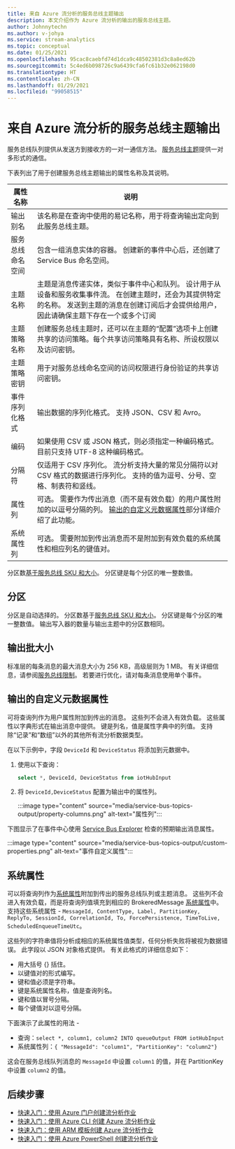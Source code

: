 ```yaml
---
title: 来自 Azure 流分析的服务总线主题输出
description: 本文介绍作为 Azure 流分析的输出的服务总线主题。
author: Johnnytechn
ms.author: v-johya
ms.service: stream-analytics
ms.topic: conceptual
ms.date: 01/25/2021
ms.openlocfilehash: 95cac8caebfd74d1dca9c48502381d3c8a8ed62b
ms.sourcegitcommit: 5c4ed6b098726c9a6439cfa6fc61b32e062198d0
ms.translationtype: HT
ms.contentlocale: zh-CN
ms.lasthandoff: 01/29/2021
ms.locfileid: "99058515"
---
```

# <a name="service-bus-topics-output-from-azure-stream-analytics"></a>来自 Azure 流分析的服务总线主题输出

服务总线队列提供从发送方到接收方的一对一通信方法。 [服务总线主题](https://docs.microsoft.com/previous-versions/azure/hh367516(v=azure.100))提供一对多形式的通信。

下表列出了用于创建服务总线主题输出的属性名称及其说明。

| 属性名称 | 说明 |
| --- | --- |
| 输出别名 |该名称是在查询中使用的易记名称，用于将查询输出定向到此服务总线主题。 |
| 服务总线命名空间 |包含一组消息实体的容器。 创建新的事件中心后，还创建了 Service Bus 命名空间。 |
| 主题名称 |主题是消息传递实体，类似于事件中心和队列。 设计用于从设备和服务收集事件流。 在创建主题时，还会为其提供特定的名称。 发送到主题的消息在创建订阅后才会提供给用户，因此请确保主题下存在一个或多个订阅 |
| 主题策略名称 |创建服务总线主题时，还可以在主题的“配置”选项卡上创建共享的访问策略。每个共享访问策略具有名称、所设权限以及访问密钥。 |
| 主题策略密钥 |用于对服务总线命名空间的访问权限进行身份验证的共享访问密钥。 |
| 事件序列化格式 |输出数据的序列化格式。 支持 JSON、CSV 和 Avro。 |
| 编码 |如果使用 CSV 或 JSON 格式，则必须指定一种编码格式。 目前只支持 UTF-8 这种编码格式。 |
| 分隔符 |仅适用于 CSV 序列化。 流分析支持大量的常见分隔符以对 CSV 格式的数据进行序列化。 支持的值为逗号、分号、空格、制表符和竖线。 |
| 属性列 | 可选。 需要作为传出消息（而不是有效负载）的用户属性附加的以逗号分隔的列。 [输出的自定义元数据属性](#custom-metadata-properties-for-output)部分详细介绍了此功能。 |
| 系统属性列 | 可选。 需要附加到传出消息而不是附加到有效负载的系统属性和相应列名的键值对。 |

分区数[基于服务总线 SKU 和大小](../service-bus-messaging/service-bus-partitioning.md)。 分区键是每个分区的唯一整数值。

## <a name="partitioning"></a>分区

分区是自动选择的。 分区数基于[服务总线 SKU 和大小](../service-bus-messaging/service-bus-partitioning.md)。 分区键是每个分区的唯一整数值。 输出写入器的数量与输出主题中的分区数相同。

## <a name="output-batch-size"></a>输出批大小

标准层的每条消息的最大消息大小为 256 KB，高级层则为 1 MB。 有关详细信息，请参阅[服务总线限制](../service-bus-messaging/service-bus-quotas.md)。 若要进行优化，请对每条消息使用单个事件。

## <a name="custom-metadata-properties-for-output"></a>输出的自定义元数据属性

可将查询列作为用户属性附加到传出的消息。 这些列不会进入有效负载。 这些属性以字典形式在输出消息中提供。 键是列名，值是属性字典中的列值。  支持除“记录”和“数组”以外的其他所有流分析数据类型。

在以下示例中，字段 `DeviceId` 和 `DeviceStatus` 将添加到元数据中。

1. 使用以下查询：

   ```sql
   select *, DeviceId, DeviceStatus from iotHubInput
   ```

1. 将 `DeviceId,DeviceStatus` 配置为输出中的属性列。

   :::image type="content" source="media/service-bus-topics-output/property-columns.png" alt-text="属性列":::

下图显示了在事件中心使用 [Service Bus Explorer](https://github.com/paolosalvatori/ServiceBusExplorer) 检查的预期输出消息属性。

:::image type="content" source="media/service-bus-topics-output/custom-properties.png" alt-text="事件自定义属性":::

## <a name="system-properties"></a>系统属性

可以将查询列作为[系统属性](/dotnet/api/microsoft.servicebus.messaging.brokeredmessage?view=azure-dotnet&preserve-view=true#properties)附加到传出的服务总线队列或主题消息。 这些列不会进入有效负载，而是将查询列值填充到相应的 BrokeredMessage [系统属性](/dotnet/api/microsoft.servicebus.messaging.brokeredmessage?view=azure-dotnet&preserve-view=true#properties)中。
支持这些系统属性 - `MessageId, ContentType, Label, PartitionKey, ReplyTo, SessionId, CorrelationId, To, ForcePersistence, TimeToLive, ScheduledEnqueueTimeUtc`。

这些列的字符串值将分析成相应的系统属性值类型，任何分析失败将被视为数据错误。
此字段以 JSON 对象格式提供。 有关此格式的详细信息如下：

* 用大括号 {} 括住。
* 以键值对的形式编写。
* 键和值必须是字符串。
* 键是系统属性名称，值是查询列名。
* 键和值以冒号分隔。
* 每个键值对以逗号分隔。

下面演示了此属性的用法 -

* 查询：`select *, column1, column2 INTO queueOutput FROM iotHubInput`
* 系统属性列：`{ "MessageId": "column1", "PartitionKey": "column2"}`

这会在服务总线队列消息的 `MessageId` 中设置 `column1` 的值，并在 PartitionKey 中设置 `column2` 的值。

## <a name="next-steps"></a>后续步骤

* [快速入门：使用 Azure 门户创建流分析作业](stream-analytics-quick-create-portal.md)
* [快速入门：使用 Azure CLI 创建 Azure 流分析作业](quick-create-azure-cli.md)
* [快速入门：使用 ARM 模板创建 Azure 流分析作业](quick-create-azure-resource-manager.md)
* [快速入门：使用 Azure PowerShell 创建流分析作业](stream-analytics-quick-create-powershell.md)

